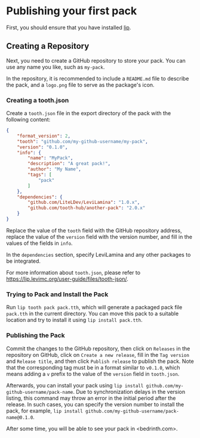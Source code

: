 # Publishing your first pack

First, you should ensure that you have installed [lip](https://lip.levimc.org).

## Creating a Repository

Next, you need to create a GitHub repository to store your pack. You can use any name you like, such as `my-pack`.

In the repository, it is recommended to include a `README.md` file to describe the pack, and a `logo.png` file to serve as the package's icon.

### Creating a tooth.json

Create a `tooth.json` file in the export directory of the pack with the following content:

```json
{
    "format_version": 2,
    "tooth": "github.com/my-github-username/my-pack",
    "version": "0.1.0",
    "info": {
        "name": "MyPack",
        "description": "A great pack!",
        "author": "My Name",
        "tags": [
            "pack"
        ]
    },
    "dependencies": {
        "github.com/LiteLDev/LeviLamina": "1.0.x",
        "github.com/tooth-hub/another-pack": "2.0.x"
    }
}
```

Replace the value of the `tooth` field with the GitHub repository address, replace the value of the `version` field with the version number, and fill in the values of the fields in `info`.

In the `dependencies` section, specify LeviLamina and any other packages to be integrated.

For more information about `tooth.json`, please refer to <https://lip.levimc.org/user-guide/files/tooth-json/>.

### Trying to Pack and Install the Pack

Run `lip tooth pack pack.tth`, which will generate a packaged pack file `pack.tth` in the current directory. You can move this pack to a suitable location and try to install it using `lip install pack.tth`.

### Publishing the Pack

Commit the changes to the GitHub repository, then click on `Releases` in the repository on GitHub, click on `Create a new release`, fill in the `Tag version` and `Release title`, and then click `Publish release` to publish the pack. Note that the corresponding tag must be in a format similar to `v0.1.0`, which means adding a `v` prefix to the value of the `version` field in `tooth.json`.

Afterwards, you can install your pack using `lip install github.com/my-github-username/pack-name`. Due to synchronization delays in the version listing, this command may throw an error in the initial period after the release. In such cases, you can specify the version number to install the pack, for example, `lip install github.com/my-github-username/pack-name@0.1.0`.

After some time, you will be able to see your pack in <bedrinth.com>.
